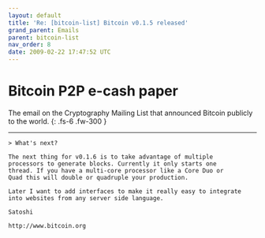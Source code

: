 ```yaml
---
layout: default
title: 'Re: [bitcoin-list] Bitcoin v0.1.5 released'
grand_parent: Emails
parent: bitcoin-list
nav_order: 8
date: 2009-02-22 17:47:52 UTC
---
```


# Bitcoin P2P e-cash paper

The email on the Cryptography Mailing List that announced Bitcoin publicly to the world.
{: .fs-6 .fw-300 } 

---

```
> What's next?

The next thing for v0.1.6 is to take advantage of multiple
processors to generate blocks. Currently it only starts one
thread. If you have a multi-core processor like a Core Duo or
Quad this will double or quadruple your production.

Later I want to add interfaces to make it really easy to integrate
into websites from any server side language.

Satoshi

http://www.bitcoin.org
```
